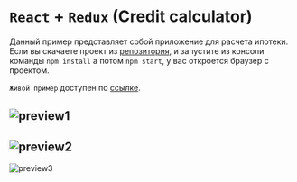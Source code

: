 # `React` + `Redux` (Credit calculator)

Данный пример представляет собой приложение для расчета ипотеки. Если вы скачаете проект из [репозитория][repo], и запустите из консоли команды `npm install` а потом `npm start`, у вас откроется браузер с проектом.

`Живой пример` доступен по [ссылке][link01].

![preview1]
-
![preview2]
-
![preview3]

[repo]: <https://github.com/topus009/credit>
[link01]: <https://topus009.github.io/credit_review/>
[preview1]: <https://topus009.github.io/ets/credit1.jpg>
[preview2]: <https://topus009.github.io/ets/credit2.jpg>
[preview3]: <https://topus009.github.io/ets/credit3.jpg>